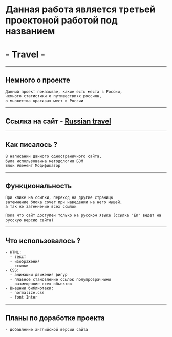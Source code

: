 # Данная работа является третьей проектоной работой под названием
# - Travel -
___
## Немного о проекте
    Данный проект показывае, какие есть места в России,
    немного статистики о путишествиях россиян,
    о множества красивых мест в России
___
## Ссылка на сайт - [Russian travel](https://chyvacheck.github.io/travel/)
___
## Как писалось ?
    В написании данного одностраничного сайта,
    была использованна методология БЭМ
    Блок Элемент Модификатор
___

## Функциональность
    При клике на ссылки, переход на другие страницы
    затемнение блока cover при наведении на него мышей,
    а так же затемнение всех ссылок
    
    Пока что сайт доступен только на русском языке (ссылка "En" ведет на русскую версию сайта)
___

## Что использовалось ?
    - HTML:
      - текст
      - изображения
      - ссылки
    - CSS:
      - анимации движения фигур
      - плавное становление ссылок полупрозрачными
      - размещенние всех обьектов
    - Внешнии библиотеки:
      - normalize.css
      - font Inter
___
## Планы по доработке проекта
    - добавление английской версии сайта
